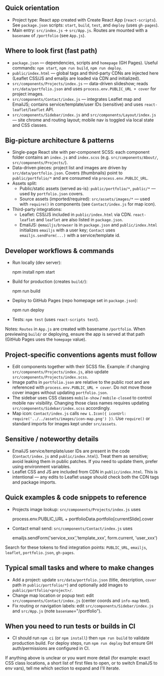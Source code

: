 ## Quick orientation

- Project type: React app created with Create React App (`react-scripts`). See `package.json` scripts: `start`, `build`, `test`, and `deploy` (uses `gh-pages`).
- Main entry: `src/index.js` -> `src/App.js`. Routes are mounted with a `basename` of `/portfolio` (see `App.js`).

## Where to look first (fast path)
- `package.json` — dependencies, scripts and `homepage` (GH Pages). Useful commands: `npm start`, `npm run build`, `npm run deploy`.
- `public/index.html` — global tags and third-party CDNs are injected here (Leaflet CSS/JS and emailjs are loaded via CDN and initialized).
- `src/components/Projects/index.js` — data-driven slideshow; reads `src/data/portfolio.json` and uses `process.env.PUBLIC_URL + cover` for project images.
- `src/components/Contact/index.js` — integrates Leaflet map and EmailJS; contains service/template/user IDs (sensitive) and uses `react-leaflet`/`leaflet` API.
- `src/components/Sidebar/index.js` and `src/components/Layout/index.js` — site chrome and routing layout; mobile nav is toggled via local state and CSS classes.

## Big-picture architecture & patterns
- Single-page React site with per-component SCSS: each component folder contains an `index.js` and `index.scss` (e.g. `src/components/About/`, `src/components/Projects/`).
- Data-driven pieces: project list and images are driven by `src/data/portfolio.json`. Covers (thumbnails) point to `public/portfolio/*` and are consumed via `process.env.PUBLIC_URL`.
- Assets split:
  - Public/static assets (served as-is): `public/portfolio/*`, `public/*` — used by `portfolio.json` covers.
  - Source assets (imported/required): `src/assets/images/*` — used with `require()` in components (see `Contact/index.js` for map icon).
- Third-party integrations:
  - Leaflet: CSS/JS included in `public/index.html` via CDN. `react-leaflet` and `leaflet` are also listed in `package.json`.
  - EmailJS: `@emailjs/browser` is in `package.json` and `public/index.html` initializes `emailjs` with a user key; `Contact` uses `emailjs.sendForm(...)` with a service/template id.

## Developer workflows & commands
- Run locally (dev server):

  npm install
  npm start

- Build for production (creates `build/`):

  npm run build

- Deploy to GitHub Pages (repo homepage set in `package.json`):

  npm run deploy

- Tests: `npm test` (uses `react-scripts test`).

Notes: `Routes` in `App.js` are created with basename `/portfolio`. When previewing `build/` or deploying, ensure the app is served at that path (GitHub Pages uses the `homepage` value).

## Project-specific conventions agents must follow
- Edit components together with their SCSS file. Example: if changing `src/components/Projects/index.js`, also update `src/components/Projects/index.scss`.
- Image paths in `portfolio.json` are relative to the public root and are referenced with `process.env.PUBLIC_URL + cover`. Do not move those cover images without updating `portfolio.json`.
- The sidebar uses CSS classes `mobile-show` / `mobile-closed` to control mobile nav visibility. Changing those class names requires updating `src/components/Sidebar/index.scss` accordingly.
- Map icon: `Contact/index.js` calls `new L.Icon({ iconUrl: require('../../assets/images/icon-map.png') })`. Use `require()` or standard imports for images kept under `src/assets`.

## Sensitive / noteworthy details
- EmailJS service/template/user IDs are present in the code (`Contact/index.js` and `public/index.html`). Treat them as sensitive; avoid leaking them in public patches. If you need to update them, prefer using environment variables.
- Leaflet CSS and JS are included from CDN in `public/index.html`. This is intentional — any edits to Leaflet usage should check both the CDN tags and package imports.

## Quick examples & code snippets to reference
- Projects image lookup: `src/components/Projects/index.js` uses

  process.env.PUBLIC_URL + portfolioData.portfolio[currentSlide].cover

- Contact email send: `src/components/Contact/index.js` uses

  emailjs.sendForm('service_xxx','template_xxx', form.current, 'user_xxx')

Search for these tokens to find integration points: `PUBLIC_URL`, `emailjs`, `leaflet`, `portfolio.json`, `gh-pages`.

## Typical small tasks and where to make changes
- Add a project: update `src/data/portfolio.json` (title, description, `cover` path in `public/portfolio/*`) and optionally add images to `public/portfolio/<project>/`.
- Change map location or popup text: edit `src/components/Contact/index.js` (center coords and `info-map` text).
- Fix routing or navigation labels: edit `src/components/Sidebar/index.js` and `src/App.js` (note `basename`="/portfolio").

## When you need to run tests or builds in CI
- CI should run `npm ci` (or `npm install`) then `npm run build` to validate production build. For deploy steps, run `npm run deploy` but ensure GH auth/permissions are configured in CI.

If anything above is unclear or you want more detail (for example: exact CSS class locations, a short list of first files to open, or to switch EmailJS to env vars), tell me which section to expand and I'll iterate.
